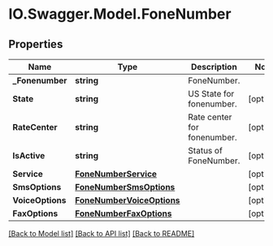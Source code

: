 # IO.Swagger.Model.FoneNumber
## Properties

Name | Type | Description | Notes
------------ | ------------- | ------------- | -------------
**_Fonenumber** | **string** | FoneNumber. | 
**State** | **string** | US State for fonenumber. | [optional] 
**RateCenter** | **string** | Rate center for fonenumber. | [optional] 
**IsActive** | **string** | Status of FoneNumber. | [optional] 
**Service** | [**FoneNumberService**](FoneNumberService.md) |  | [optional] 
**SmsOptions** | [**FoneNumberSmsOptions**](FoneNumberSmsOptions.md) |  | [optional] 
**VoiceOptions** | [**FoneNumberVoiceOptions**](FoneNumberVoiceOptions.md) |  | [optional] 
**FaxOptions** | [**FoneNumberFaxOptions**](FoneNumberFaxOptions.md) |  | [optional] 

[[Back to Model list]](../README.md#documentation-for-models) [[Back to API list]](../README.md#documentation-for-api-endpoints) [[Back to README]](../README.md)

